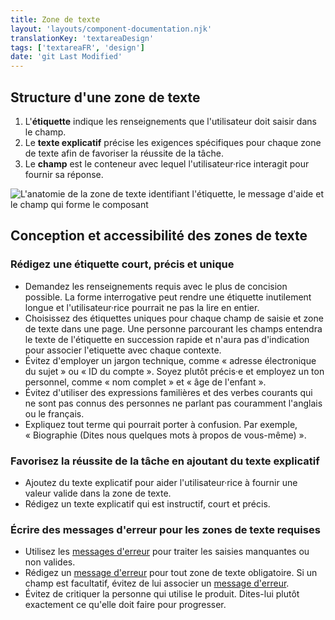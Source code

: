 ```yaml
---
title: Zone de texte
layout: 'layouts/component-documentation.njk'
translationKey: 'textareaDesign'
tags: ['textareaFR', 'design']
date: 'git Last Modified'
---
```


## Structure d'une zone de texte

<ol class="anatomy-list">
  <li>L'<strong>étiquette</strong> indique les renseignements que l'utilisateur doit saisir dans le champ.</li>
  <li>Le <strong>texte explicatif</strong> précise les exigences spécifiques pour chaque zone de texte afin de favoriser la réussite de la tâche.</li>
  <li>Le <strong>champ</strong> est le conteneur avec lequel l'utilisateur·rice interagit pour fournir sa réponse.</li>
</ol>

<img class="b-sm b-default p-300" src="/images/fr/components/anatomy/gcds-textarea-anatomy.svg" alt="L'anatomie de la zone de texte identifiant l'étiquette, le message d'aide et le champ qui forme le composant" />

## Conception et accessibilité des zones de texte

### Rédigez une étiquette court, précis et unique

- Demandez les renseignements requis avec le plus de concision possible. La forme interrogative peut rendre une étiquette inutilement longue et l'utilisateur·rice pourrait ne pas la lire en entier.
- Choisissez des étiquettes uniques pour chaque champ de saisie et zone de texte dans une page. Une personne parcourant les champs entendra le texte de l'étiquette en succession rapide et n'aura pas d'indication pour associer l'etiquette avec chaque contexte.
- Évitez d'employer un jargon technique, comme «&nbsp;adresse électronique du sujet&nbsp;» ou «&nbsp;ID du compte&nbsp;». Soyez plutôt précis·e et employez un ton personnel, comme «&nbsp;nom complet&nbsp;» et «&nbsp;âge de l'enfant&nbsp;».
- Évitez d'utiliser des expressions familières et des verbes courants qui ne sont pas connus des personnes ne parlant pas couramment l'anglais ou le français.
- Expliquez tout terme qui pourrait porter à confusion. Par exemple, « Biographie (Dites nous quelques mots à propos de vous-même) ».

### Favorisez la réussite de la tâche en ajoutant du texte explicatif

- Ajoutez du texte explicatif pour aider l'utilisateur·rice à fournir une valeur valide dans la zone de texte.
- Rédigez un texte explicatif qui est instructif, court et précis.

### Écrire des messages d'erreur pour les zones de texte requises

- Utilisez les [messages d'erreur](/fr/composants/message-derreur/) pour traiter les saisies manquantes ou non valides.
- Rédigez un [message d'erreur](/fr/composants/message-derreur/) pour tout zone de texte obligatoire. Si un champ est facultatif, évitez de lui associer un [message d'erreur](/fr/composants/message-derreur/).
- Évitez de critiquer la personne qui utilise le produit. Dites-lui plutôt exactement ce qu'elle doit faire pour progresser.
